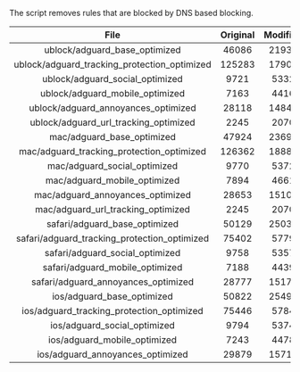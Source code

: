 The script removes rules that are blocked by DNS based blocking.


| File | Original | Modified |
|:----:|:-----:|:-----:|
| ublock/adguard_base_optimized | 46086 | 21934 |
| ublock/adguard_tracking_protection_optimized | 125283 | 17904 |
| ublock/adguard_social_optimized | 9721 | 5332 |
| ublock/adguard_mobile_optimized | 7163 | 4416 |
| ublock/adguard_annoyances_optimized | 28118 | 14845 |
| ublock/adguard_url_tracking_optimized | 2245 | 2070 |
| mac/adguard_base_optimized | 47924 | 23690 |
| mac/adguard_tracking_protection_optimized | 126362 | 18886 |
| mac/adguard_social_optimized | 9770 | 5372 |
| mac/adguard_mobile_optimized | 7894 | 4661 |
| mac/adguard_annoyances_optimized | 28653 | 15102 |
| mac/adguard_url_tracking_optimized | 2245 | 2070 |
| safari/adguard_base_optimized | 50129 | 25031 |
| safari/adguard_tracking_protection_optimized | 75402 | 5779 |
| safari/adguard_social_optimized | 9758 | 5357 |
| safari/adguard_mobile_optimized | 7188 | 4439 |
| safari/adguard_annoyances_optimized | 28777 | 15174 |
| ios/adguard_base_optimized | 50822 | 25492 |
| ios/adguard_tracking_protection_optimized | 75446 | 5784 |
| ios/adguard_social_optimized | 9794 | 5374 |
| ios/adguard_mobile_optimized | 7243 | 4478 |
| ios/adguard_annoyances_optimized | 29879 | 15714 |